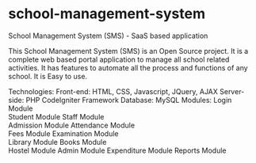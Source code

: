 # school-management-system
School Management System (SMS) - SaaS based application

This School Management System (SMS) is an Open Source project. It is a complete web based portal application to manage all school related activities. It has features to automate all the process and functions of any school. It is Easy to use.

Technologies:
Front-end: HTML, CSS, Javascript, JQuery, AJAX
Server-side: PHP CodeIgniter Framework
Database: MySQL
Modules:
Login Module    
Student Module 
Staff Module    
Admission Module 
Attendance Module     
Fees Module 
Examination Module     
Library Module
Books Module    
Hostel Module
Admin Module
Expenditure Module 
Reports Module  
